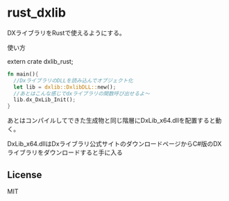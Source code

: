 # rust_dxlib
DXライブラリをRustで使えるようにする。

使い方

extern crate dxlib_rust;

```Rust
fn main(){
  //DxライブラリのDLLを読み込んでオブジェクト化
  let lib = dxlib::DxlibDLL::new();
  //あとはこんな感じでdxライブラリの関数呼び出せるよ～
  lib.dx_DxLib_Init();
}
```

あとはコンパイルしてできた生成物と同じ階層にDxLib_x64.dllを配置すると動く。

DxLib_x64.dllはDxライブラリ公式サイトのダウンロードページからC#版のDXライブラリをダウンロードすると手に入る


## License
MIT